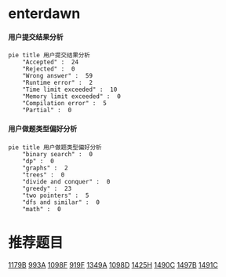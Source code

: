 # enterdawn

<!-- tabs:start -->



#### **用户提交结果分析**

```mermaid
pie title 用户提交结果分析
    "Accepted" :  24
    "Rejected" :  0
    "Wrong answer" :  59
    "Runtime error" :  2
    "Time limit exceeded" :  10
    "Memory limit exceeded" :  0
    "Compilation error" :  5
    "Partial" :  0
```

#### **用户做题类型偏好分析**

```mermaid
pie title 用户做题类型偏好分析
    "binary search" :  0
    "dp" :  0
    "graphs" :  2
    "trees" :  0
    "divide and conquer" :  0
    "greedy" :  23
    "two pointers" :  5
    "dfs and similar" :  0
    "math" :  0
```



<!-- tabs:end -->
# 推荐题目
[1179B](https://codeforces.com/contest/1179/problem/B)
[993A](https://codeforces.com/contest/993/problem/A)
[1098F](https://codeforces.com/contest/1098/problem/F)
[919F](https://codeforces.com/contest/919/problem/F)
[1349A](https://codeforces.com/contest/1349/problem/A)
[1098D](https://codeforces.com/contest/1098/problem/D)
[1425H](https://codeforces.com/contest/1425/problem/H)
[1490C](https://codeforces.com/contest/1490/problem/C)
[1497B](https://codeforces.com/contest/1497/problem/B)
[1491C](https://codeforces.com/contest/1491/problem/C)
